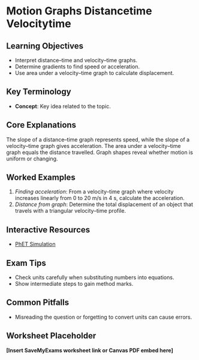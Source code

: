 # Motion Graphs Distancetime Velocitytime

## Learning Objectives
- Interpret distance–time and velocity–time graphs.
- Determine gradients to find speed or acceleration.
- Use area under a velocity–time graph to calculate displacement.

## Key Terminology
- **Concept**: Key idea related to the topic.

## Core Explanations
The slope of a distance–time graph represents speed, while the slope of a velocity–time graph gives acceleration. The area under a velocity–time graph equals the distance travelled. Graph shapes reveal whether motion is uniform or changing.

## Worked Examples
1. *Finding acceleration*: From a velocity–time graph where velocity increases linearly from 0 to 20 m/s in 4 s, calculate the acceleration.
2. *Distance from graph*: Determine the total displacement of an object that travels with a triangular velocity–time profile.

## Interactive Resources
- [PhET Simulation](https://phet.colorado.edu/)

## Exam Tips
- Check units carefully when substituting numbers into equations.
- Show intermediate steps to gain method marks.

## Common Pitfalls
- Misreading the question or forgetting to convert units can cause errors.

## Worksheet Placeholder
**[Insert SaveMyExams worksheet link or Canvas PDF embed here]**
